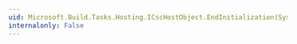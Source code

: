 ```yaml
---
uid: Microsoft.Build.Tasks.Hosting.ICscHostObject.EndInitialization(System.String@,System.Int32@)
internalonly: False
---
```

